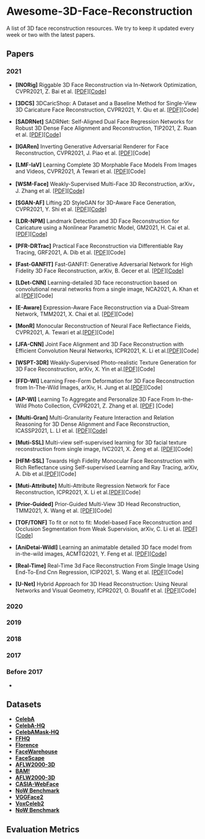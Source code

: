 # Awesome-3D-Face-Reconstruction

A list of 3D face reconstruction resources. We try to keep it updated every week or two with the latest papers.

## Papers

### 2021

- **[INORig]** Riggable 3D Face Reconstruction via In-Network Optimization, CVPR2021, Z. Bai et al. [[PDF]](https://openaccess.thecvf.com/content/CVPR2021/papers/Bai_Riggable_3D_Face_Reconstruction_via_In-Network_Optimization_CVPR_2021_paper.pdf)[[Code]](https://github.com/zqbai-jeremy/INORig)

- **[3DCS]**  3DCaricShop: A Dataset and a Baseline Method for Single-View 3D Caricature Face Reconstruction, CVPR2021, Y. Qiu et al. [[PDF]](https://openaccess.thecvf.com/content/CVPR2021/papers/Qiu_3DCaricShop_A_Dataset_and_a_Baseline_Method_for_Single-View_3D_CVPR_2021_paper.pdf)[Code]

- **[SADRNet]** SADRNet: Self-Aligned Dual Face Regression Networks for Robust 3D Dense Face Alignment and Reconstruction, TIP2021, Z. Ruan et al. [[PDF]](https://arxiv.org/pdf/2106.03021)[[Code]](https://github.com/MCG-NJU/SADRNet)

- **[IGARen]** Inverting Generative Adversarial Renderer for Face Reconstruction, CVPR2021, J. Piao et al. [[PDF]](https://openaccess.thecvf.com/content/CVPR2021/papers/Piao_Inverting_Generative_Adversarial_Renderer_for_Face_Reconstruction_CVPR_2021_paper.pdf)[Code]

- **[LMF-IaV]** Learning Complete 3D Morphable Face Models From Images and Videos, CVPR2021, A Tewari et al. [[PDF]](https://openaccess.thecvf.com/content/CVPR2021/papers/R_Learning_Complete_3D_Morphable_Face_Models_From_Images_and_Videos_CVPR_2021_paper.pdf)[Code]

- **[WSM-Face]** Weakly-Supervised Multi-Face 3D Reconstruction, arXiv，J. Zhang et al. [[PDF]](https://arxiv.org/pdf/2101.02000)[[Code]](https://github.com/kalyo-zjl/WM3DR)

- **[SGAN-AF]** Lifting 2D StyleGAN for 3D-Aware Face Generation, CVPR2021, Y. Shi et al. [[PDF]](https://openaccess.thecvf.com/content/CVPR2021/papers/Shi_Lifting_2D_StyleGAN_for_3D-Aware_Face_Generation_CVPR_2021_paper.pdf)[[Code]](https://github.com/seasonSH/LiftedGAN)

- **[LDR-NPM]** Landmark Detection and 3D Face Reconstruction for Caricature using a Nonlinear Parametric Model, GM2021, H. Cai et al. [[PDF]](https://arxiv.org/pdf/2004.09190)[[Code]](https://github.com/Juyong/CaricatureFace)

- **[PFR-DRTrac]** Practical Face Reconstruction via Differentiable Ray Tracing, GRF2021, A. Dib et al. [[PDF]](https://arxiv.org/pdf/2101.05356)[Code]

- **[Fast-GANFIT]** Fast-GANFIT: Generative Adversarial Network for High Fidelity 3D Face Reconstruction, arXiv, B. Gecer et al. [[PDF]](https://arxiv.org/pdf/2105.07474)[[Code]](https://github.com/barisgecer/ganfit)

- **[LDet-CNN]** Learning-detailed 3D face reconstruction based on convolutional neural networks from a single image, NCA2021, A. Khan et al.[[PDF]](https://link.springer.com/content/pdf/10.1007/s00521-020-05373-w.pdf)[Code]

- **[E-Aware]** Expression-Aware Face Reconstruction via a Dual-Stream Network, TMM2021, X. Chai et al. [[PDF]](https://ieeexplore.ieee.org/stamp/stamp.jsp?tp=&arnumber=9392331)[Code]

- **[MonR]** Monocular Reconstruction of Neural Face Reflectance Fields, CVPR2021, A. Tewari et al.[[PDF]](https://openaccess.thecvf.com/content/CVPR2021/papers/R_Monocular_Reconstruction_of_Neural_Face_Reflectance_Fields_CVPR_2021_paper.pdf)[Code]

- **[JFA-CNN]** Joint Face Alignment and 3D Face Reconstruction with Efficient Convolution Neural Networks, ICPR2021, K. Li et al.[[PDF]](https://ailb-web.ing.unimore.it/icpr/media/slides/11715.pdf)[Code]

- **[WSPT-3DR]** Weakly-Supervised Photo-realistic Texture Generation for 3D Face Reconstruction, arXiv, X. Yin et al.[[PDF]](https://arxiv.org/pdf/2106.08148)[Code]

- **[FFD-WI]** Learning Free-Form Deformation for 3D Face Reconstruction from In-The-Wild Images, arXiv, H. Jung et al.[[PDF]](https://arxiv.org/pdf/2105.14857)[Code]

- **[AP-WI]** Learning To Aggregate and Personalize 3D Face From In-the-Wild Photo Collection, CVPR2021, Z. Zhang et al. [[PDF]](https://openaccess.thecvf.com/content/CVPR2021/papers/Zhang_Learning_To_Aggregate_and_Personalize_3D_Face_From_In-the-Wild_Photo_CVPR_2021_paper.pdf) [Code]

- **[Multi-Gran]** Multi-Granularity Feature Interaction and Relation Reasoning for 3D Dense Alignment and Face Reconstruction, ICASSP2021, L. LI et al. [[PDF]](https://ieeexplore.ieee.org/stamp/stamp.jsp?tp=&arnumber=9413649)[[Code]](https://github.com/leilimaster/MFIRRN)

- **[Muti-SSL]** Multi-view self-supervised learning for 3D facial texture reconstruction from single image, IVC2021, X. Zeng et al. [[PDF]](https://www.sciencedirect.com/science/article/pii/S026288562100216X/pdfft?isDTMRedir=true&download=true)[Code]

- **[HFM-SSL]** Towards High Fidelity Monocular Face Reconstruction with Rich Reflectance using Self-supervised Learning and Ray Tracing, arXiv, A. Dib et al.[[PDF]](https://arxiv.org/pdf/2103.15432)[Code]

- **[Muti-Attribute]** Multi-Attribute Regression Network for Face Reconstruction, ICPR2021, X. Li et al.[[PDF]](https://ieeexplore.ieee.org/stamp/stamp.jsp?tp=&arnumber=9412668)[Code]

- **[Prior-Guided]** Prior-Guided Multi-View 3D Head Reconstruction, TMM2021, X. Wang et al. [[PDF]](https://arxiv.org/pdf/2107.04277)[Code]

- **[TOF/TONF]** To fit or not to fit: Model-based Face Reconstruction and Occlusion Segmentation from Weak Supervision, arXiv, C. Li et al. [[PDF]](https://arxiv.org/pdf/2106.09614)[[Code]](https://github.com/unibas-gravis/Occlusion-Robust-MoFA)

- **[AniDetai-WildI]** Learning an animatable detailed 3D face model from in-the-wild images,  ACMTG2021, Y. Feng et al. [[PDF]](https://dl.acm.org/doi/pdf/10.1145/3450626.3459936)[[Code]](https://deca.is.tue.mpg.de.)

- **[Real-Time]** Real-Time 3d Face Reconstruction From Single Image Using End-To-End Cnn Regression, ICIP2021, S. Wang et al. [[PDF]](https://ieeexplore.ieee.org/stamp/stamp.jsp?tp=&arnumber=9506103)[Code]

- **[U-Net]** Hybrid Approach for 3D Head Reconstruction: Using Neural Networks and Visual Geometry, ICPR2021, O. Bouafif et al. [[PDF]](https://ieeexplore.ieee.org/stamp/stamp.jsp?tp=&arnumber=9412782)[Code]

  

### 2020


### 2019


### 2018


### 2017


### Before 2017

-

## Datasets

* **[CelebA](https://paperswithcode.com/dataset/celeba)**
* **[CelebA-HQ](https://paperswithcode.com/dataset/celeba-hq)**
* **[CelebAMask-HQ](https://paperswithcode.com/dataset/celebamask-hq)**
* **[FFHQ](https://paperswithcode.com/dataset/ffhq)**
* **[Florence](https://paperswithcode.com/dataset/florence)**
* **[FaceWarehouse](https://paperswithcode.com/dataset/facewarehouse)**
* **[FaceScape](https://paperswithcode.com/dataset/facescape)**
* **[AFLW2000-3D](https://paperswithcode.com/dataset/aflw2000-3d)**
* **[BAM!](https://paperswithcode.com/dataset/bam)**
* **[AFLW2000-3D](https://paperswithcode.com/dataset/aflw2000-3d)**
* **[CASIA-WebFace](https://paperswithcode.com/dataset/casia-webface)**
* **[NoW Benchmark](https://paperswithcode.com/dataset/now-benchmark)**
* **[VGGFace2](https://paperswithcode.com/dataset/vggface2-1)**
* **[VoxCeleb2](https://paperswithcode.com/dataset/voxceleb2)**
* **[NoW Benchmark](https://paperswithcode.com/dataset/now-benchmark)**

## Evaluation Metrics

